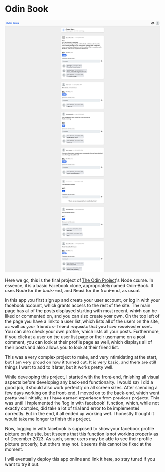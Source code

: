 # Odin Book

![Alt text](./img/Screenshot.png)

Here we go, this is the final project of [The Odin Project](https://www.theodinproject.com/)'s Node course. In essence, it is a basic Facebook clone, appropriately named Odin-Book. It uses Node for the back-end, and React for the front-end, as usual.

In this app you first sign up and create your user account, or log in with your facebook account, which grants access to the rest of the site. The main page has all of the posts displayed starting with most recent, which can be liked or commented on, and you can also create your own. On the top left of the page you have a link to a user list, which lists all of the users on the site, as well as your friends or friend requests that you have received or sent. You can also check your own profile, which lists all your posts.
Furthermore, if you click at a user on the user list page or their username on a post comment, you can look at their profile page as well, which displays all of their posts and also allows you to look at their friend list.

This was a very complex project to make, and very intimidating at the start, but I am very proud on how it turned out. It is very basic, and there are still things I want to add to it later, but it works pretty well.

While developing this project, I started with the front-end, finishing all visual aspects before developing any back-end functionality. I would say I did a good job, it should also work perfectly on all screen sizes. After spending a few days working on the front-end, I moved on to the back-end, which went pretty well initially, as I have earned experience from previous projects. This was until I implemented the 'log in with facebook' function, which, while not exactly complex, did take a lot of trial and error to be implemented correctly. But in the end, it all ended up working well. I honestly thought it would take me longer to finish this project.

Now, logging in with facebook is supposed to show your facebook profile picture on the site, but it seems that this function [is not working properly](https://developers.facebook.com/community/threads/292690177015780/) as of December 2023. As such, some users may be able to see their profile picture properly, but others may not. It seems this cannot be fixed at the moment.

I will eventually deploy this app online and link it here, so stay tuned if you want to try it out.